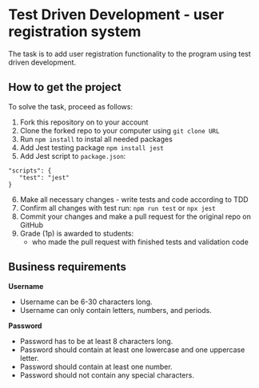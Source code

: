 # Test Driven Development - user registration system
The task is to add user registration functionality to the program using test driven development.

## How to get the project

To solve the task, proceed as follows:
1. Fork this repository on to your account
2. Clone the forked repo to your computer using `git clone URL`
3. Run `npm install` to instal all needed packages
4. Add Jest testing package `npm install jest`
5. Add Jest script to `package.json`:
```
"scripts": {
   "test": "jest"
}
```
6. Make all necessary changes - write tests and code according to TDD
7. Confirm all changes with test run: `npm run test` or `npx jest`
8. Commit your changes and make a pull request for the original repo on GitHub
9. Grade (1p) is awarded to students:
   - who made the pull request with finished tests and validation code

## Business requirements

**Username**

- Username can be 6-30 characters long.
- Username can only contain letters, numbers, and periods. 

**Password**

- Password has to be at least 8 characters long.
- Password should contain at least one lowercase and one uppercase letter.
- Password should contain at least one number. 
- Password should not contain any special characters.  
